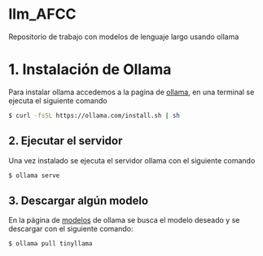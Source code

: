 # llm_AFCC
Repositorio de trabajo con modelos de lenguaje largo usando ollama
# 1. Instalación de Ollama

Para instalar ollama accedemos a la pagina de [ollama](https://ollama.com/download/linux), en una terminal se ejecuta el siguiente comando

````bash
$ curl -fsSL https://ollama.com/install.sh | sh
````
## 2. Ejecutar el servidor

Una vez instalado se ejecuta el servidor ollama con el siguiente comando

````bash
$ ollama serve
````

## 3. Descargar algún modelo

En la página de [modelos](https://ollama.com/library) de ollama se busca el modelo deseado y se descargar con el siguiente comando:

````bash
$ ollama pull tinyllama
````
